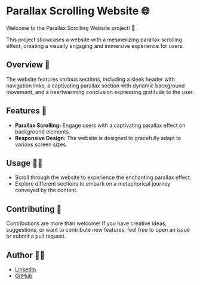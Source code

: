 # Parallax Scrolling Website 🌐

Welcome to the Parallax Scrolling Website project! 🚀

This project showcases a website with a mesmerizing parallax scrolling effect, creating a visually engaging and immersive experience for users.

## Overview 📖
The website features various sections, including a sleek header with navigation links, a captivating parallax section with dynamic background movement, and a heartwarming conclusion expressing gratitude to the user.

## Features 🌟
- **Parallax Scrolling:** Engage users with a captivating parallax effect on background elements.
- **Responsive Design:** The website is designed to gracefully adapt to various screen sizes.

## Usage 🚶‍♂️
- Scroll through the website to experience the enchanting parallax effect.
- Explore different sections to embark on a metaphorical journey conveyed by the content.

## Contributing 🤝
Contributions are more than welcome! If you have creative ideas, suggestions, or want to contribute new features, feel free to open an issue or submit a pull request.

## Author 🧑‍💻

- [LinkedIn](https://www.linkedin.com/in/rishikesh-jagadale-331812207/)
- [GitHub](https://github.com/rissh)
